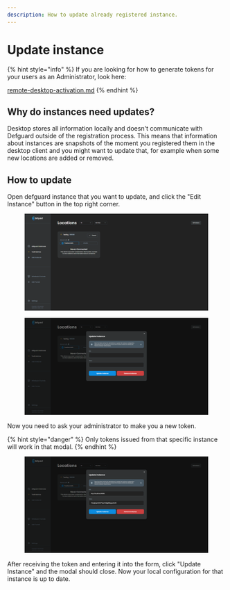 ```yaml
---
description: How to update already registered instance.
---
```


# Update instance

{% hint style="info" %}
If you are looking for how to generate tokens for your users as an Administrator, look here:

[remote-desktop-activation.md](../../../admin-and-features/wireguard/remote-desktop-activation.md "mention")
{% endhint %}

## Why do instances need updates?

Desktop stores all information locally and doesn't communicate with Defguard outside of the registration process. This means that information about instances are snapshots of the moment you registered them in the desktop client and you might want to update that, for example when some new locations are added or removed.

## How to update

Open defguard instance that you want to update, and click the "Edit Instance" button in the top right corner.

<figure><img src="../../../.gitbook/assets/image (20).png" alt=""><figcaption></figcaption></figure>

<figure><img src="../../../.gitbook/assets/image (21).png" alt=""><figcaption></figcaption></figure>

Now you need to ask your administrator to make you a new token.

{% hint style="danger" %}
Only tokens issued from that specific instance will work in that modal.
{% endhint %}

<figure><img src="../../../.gitbook/assets/image (22).png" alt=""><figcaption></figcaption></figure>

After receiving the token and entering it into the form, click "Update Instance" and the modal should close.  Now your local configuration for that instance is up to date.

